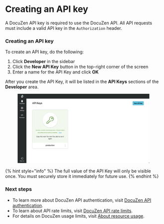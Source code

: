 # Creating an API key

A DocuZen API key is required to use the DocuZen API. All API requests must include a valid API key in the `Authorization` header.

### Creating an API key

To create an API key, do the following:

1. Click **Developer** in the sidebar
2. Click the **New API Key** button in the top-right corner of the screen
3. Enter a name for the API Key and click **OK**

After you create the API Key, it will be listed in the **API Keys** sections of the **Developer** area.

<figure><img src="../.gitbook/assets/Screenshot 2023-08-12 at 13.55.28.png" alt="A screenshot of a new API Key in the DocuZen web app"><figcaption></figcaption></figure>

{% hint style="info" %}
The full value of the API Key will only be visible once. You must securely store it immediately for future use.
{% endhint %}

### Next steps

* To learn more about DocuZen API authentication, visit [DocuZen API authentication](../developer-resources/using-the-docuzen-api/docuzen-api-authentication.md).
* To learn about API rate limits, visit [DocuZen API rate limits](../developer-resources/using-the-docuzen-api/docuzen-api-rate-limits.md).
* For details on DocuZen usage limits, visit [About resource usage](../administration/about-resource-usage.md).
